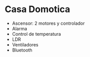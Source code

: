 # Casa Domotica

* Ascensor: 2 motores y controlador
* Alarma
* Control de temperatura
* LDR
* Ventiladores
* Bluetooth
